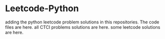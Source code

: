 # Leetcode-Python
adding the python leetcode problem solutions in this repositories. 
The code files are here.
all CTCI problems solutions are here.
some leetcode solutions are here.


































